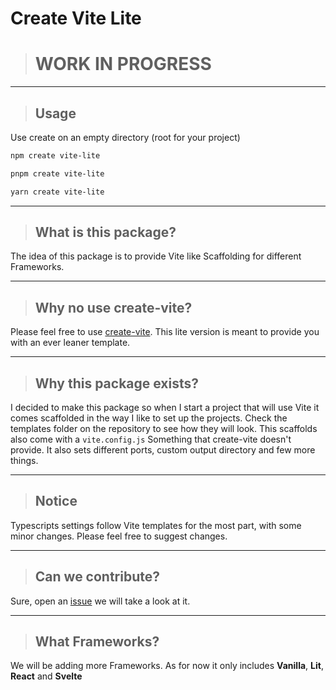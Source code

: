 # Create Vite Lite

> # **WORK IN PROGRESS**

---

> ## Usage

Use create on an empty directory (root for your project)

```sh
npm create vite-lite
```

```sh
pnpm create vite-lite
```

```sh
yarn create vite-lite
```

---

> ## What is this package?

The idea of this package is to provide Vite like Scaffolding for different Frameworks.

---

> ## Why no use create-vite?

Please feel free to use [create-vite](https://www.npmjs.com/package/create-vite). This lite version is meant to provide you with an ever leaner template.

---

> ## Why this package exists?

I decided to make this package so when I start a project that will use Vite it comes scaffolded in the way I like to set up the projects. Check the templates folder on the repository to see how they will look.
This scaffolds also come with a `vite.config.js` Something that create-vite doesn't provide. It also sets different ports, custom output directory and few more things.

---

> ## Notice

Typescripts settings follow Vite templates for the most part, with some minor changes. Please feel free to suggest changes.

---

> ## Can we contribute?

Sure, open an [issue](https://github.com/MrAmericanMike/create-vite-lite/issues) we will take a look at it.

---

> ## What Frameworks?

We will be adding more Frameworks. As for now it only includes **Vanilla**, **Lit**, **React** and **Svelte**
